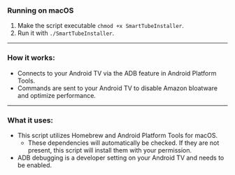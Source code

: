 ### Running on macOS

1. Make the script executable `chmod +x SmartTubeInstaller`.
2. Run it with `./SmartTubeInstaller`.

<hr>

### How it works:

- Connects to your Android TV via the ADB feature in Android Platform Tools.
- Commands are sent to your Android TV to disable Amazon bloatware and optimize performance.

<hr>

### What it uses:

- This script utilizes Homebrew and Android Platform Tools for macOS.
  - These dependencies will automatically be checked. If they are not present, this script will
    install them with your permission.
- ADB debugging is a developer setting on your Android TV and needs to be enabled.
